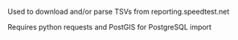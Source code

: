 Used to download and/or parse TSVs from reporting.speedtest.net

Requires python requests and PostGIS for PostgreSQL import